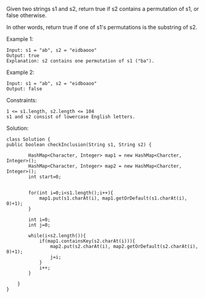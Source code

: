 Given two strings s1 and s2, return true if s2 contains a permutation of s1, or false otherwise.

In other words, return true if one of s1's permutations is the substring of s2.

Example 1:

    Input: s1 = "ab", s2 = "eidbaooo"
    Output: true
    Explanation: s2 contains one permutation of s1 ("ba").
Example 2:

    Input: s1 = "ab", s2 = "eidboaoo"
    Output: false
Constraints:

    1 <= s1.length, s2.length <= 104
    s1 and s2 consist of lowercase English letters.

Solution:

    class Solution {
    public boolean checkInclusion(String s1, String s2) {
    
            HashMap<Character, Integer> map1 = new HashMap<Charcter, Integer>();
            HashMap<Character, Integer> map2 = new HashMap<Charcter, Integer>();
            int start=0;
            
            
            for(int i=0;i<s1.length();i++){
                map1.put(s1.charAt(i), map1.getOrDefault(s1.charAt(i), 0)+1);
            }
            
            int i=0;
            int j=0;
            
            while(i<s2.length()){
                if(map1.containsKey(s2.charAt(i))){
                    map2.put(s2.charAt(i), map2.getOrDefault(s2.charAt(i), 0)+1);
                    j=i;
                }
                i++;
            }
            
        }
    }
